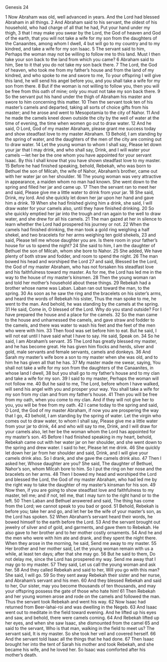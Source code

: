 Genesis 24

1	Now Abraham was old, well advanced in years. And the Lord had blessed Abraham in all things.
2	And Abraham said to his servant, the oldest of his household, who had charge of all that he had, Put your hand under my thigh,
3	that I may make you swear by the Lord, the God of heaven and God of the earth, that you will not take a wife for my son from the daughters of the Canaanites, among whom I dwell,
4	but will go to my country and to my kindred, and take a wife for my son Isaac.
5	The servant said to him, Perhaps the woman may not be willing to follow me to this land. Must I then take your son back to the land from which you came?
6	Abraham said to him, See to it that you do not take my son back there.
7	The Lord, the God of heaven, who took me from my father’s house and from the land of my kindred, and who spoke to me and swore to me, To your offspring I will give this land, he will send his angel before you, and you shall take a wife for my son from there.
8	But if the woman is not willing to follow you, then you will be free from this oath of mine; only you must not take my son back there.
9	So the servant put his hand under the thigh of Abraham his master and swore to him concerning this matter.
10	Then the servant took ten of his master’s camels and departed, taking all sorts of choice gifts from his master; and he arose and went to Mesopotamia to the city of Nahor.
11	And he made the camels kneel down outside the city by the well of water at the time of evening, the time when women go out to draw water.
12	And he said, O Lord, God of my master Abraham, please grant me success today and show steadfast love to my master Abraham.
13	Behold, I am standing by the spring of water, and the daughters of the men of the city are coming out to draw water.
14	Let the young woman to whom I shall say, Please let down your jar that I may drink, and who shall say, Drink, and I will water your camels —let her be the one whom you have appointed for your servant Isaac. By this I shall know that you have shown steadfast love to my master.
15	Before he had finished speaking, behold, Rebekah, who was born to Bethuel the son of Milcah, the wife of Nahor, Abraham’s brother, came out with her water jar on her shoulder.
16	The young woman was very attractive in appearance, a maiden whom no man had known. She went down to the spring and filled her jar and came up.
17	Then the servant ran to meet her and said, Please give me a little water to drink from your jar.
18	She said, Drink, my lord. And she quickly let down her jar upon her hand and gave him a drink.
19	When she had finished giving him a drink, she said, I will draw water for your camels also, until they have finished drinking.
20	So she quickly emptied her jar into the trough and ran again to the well to draw water, and she drew for all his camels.
21	The man gazed at her in silence to learn whether the Lord had prospered his journey or not.
22	When the camels had finished drinking, the man took a gold ring weighing a half shekel, and two bracelets for her arms weighing ten gold shekels,
23	and said, Please tell me whose daughter you are. Is there room in your father’s house for us to spend the night?
24	She said to him, I am the daughter of Bethuel the son of Milcah, whom she bore to Nahor.
25	She added, We have plenty of both straw and fodder, and room to spend the night.
26	The man bowed his head and worshiped the Lord
27	and said, Blessed be the Lord, the God of my master Abraham, who has not forsaken his steadfast love and his faithfulness toward my master. As for me, the Lord has led me in the way to the house of my master’s kinsmen.
28	Then the young woman ran and told her mother’s household about these things.
29	Rebekah had a brother whose name was Laban. Laban ran out toward the man, to the spring.
30	As soon as he saw the ring and the bracelets on his sister’s arms, and heard the words of Rebekah his sister, Thus the man spoke to me, he went to the man. And behold, he was standing by the camels at the spring.
31	He said, Come in, O blessed of the Lord. Why do you stand outside? For I have prepared the house and a place for the camels.
32	So the man came to the house and unharnessed the camels, and gave straw and fodder to the camels, and there was water to wash his feet and the feet of the men who were with him.
33	Then food was set before him to eat. But he said, I will not eat until I have said what I have to say. He said, Speak on.
34	So he said, I am Abraham’s servant.
35	The Lord has greatly blessed my master, and he has become great. He has given him flocks and herds, silver and gold, male servants and female servants, camels and donkeys.
36	And Sarah my master’s wife bore a son to my master when she was old, and to him he has given all that he has.
37	My master made me swear, saying, You shall not take a wife for my son from the daughters of the Canaanites, in whose land I dwell,
38	but you shall go to my father’s house and to my clan and take a wife for my son.
39	I said to my master, Perhaps the woman will not follow me.
40	But he said to me, The Lord, before whom I have walked, will send his angel with you and prosper your way. You shall take a wife for my son from my clan and from my father’s house.
41	Then you will be free from my oath, when you come to my clan. And if they will not give her to you, you will be free from my oath.
42	I came today to the spring and said, O Lord, the God of my master Abraham, if now you are prospering the way that I go,
43	behold, I am standing by the spring of water. Let the virgin who comes out to draw water, to whom I shall say, Please give me a little water from your jar to drink,
44	and who will say to me, Drink, and I will draw for your camels also, let her be the woman whom the Lord has appointed for my master’s son.
45	Before I had finished speaking in my heart, behold, Rebekah came out with her water jar on her shoulder, and she went down to the spring and drew water. I said to her, Please let me drink.
46	She quickly let down her jar from her shoulder and said, Drink, and I will give your camels drink also. So I drank, and she gave the camels drink also.
47	Then I asked her, Whose daughter are you? She said, The daughter of Bethuel, Nahor’s son, whom Milcah bore to him. So I put the ring on her nose and the bracelets on her arms.
48	Then I bowed my head and worshiped the Lord and blessed the Lord, the God of my master Abraham, who had led me by the right way to take the daughter of my master’s kinsman for his son.
49	Now then, if you are going to show steadfast love and faithfulness to my master, tell me; and if not, tell me, that I may turn to the right hand or to the left.
50	Then Laban and Bethuel answered and said, The thing has come from the Lord; we cannot speak to you bad or good.
51	Behold, Rebekah is before you; take her and go, and let her be the wife of your master’s son, as the Lord has spoken.
52	When Abraham’s servant heard their words, he bowed himself to the earth before the Lord.
53	And the servant brought out jewelry of silver and of gold, and garments, and gave them to Rebekah. He also gave to her brother and to her mother costly ornaments.
54	And he and the men who were with him ate and drank, and they spent the night there. When they arose in the morning, he said, Send me away to my master.
55	Her brother and her mother said, Let the young woman remain with us a while, at least ten days; after that she may go.
56	But he said to them, Do not delay me, since the Lord has prospered my way. Send me away that I may go to my master.
57	They said, Let us call the young woman and ask her.
58	And they called Rebekah and said to her, Will you go with this man? She said, I will go.
59	So they sent away Rebekah their sister and her nurse, and Abraham’s servant and his men.
60	And they blessed Rebekah and said to her, Our sister, may you become thousands of ten thousands, and may your offspring possess the gate of those who hate him!
61	Then Rebekah and her young women arose and rode on the camels and followed the man. Thus the servant took Rebekah and went his way.
62	Now Isaac had returned from Beer-lahai-roi and was dwelling in the Negeb.
63	And Isaac went out to meditate in the field toward evening. And he lifted up his eyes and saw, and behold, there were camels coming.
64	And Rebekah lifted up her eyes, and when she saw Isaac, she dismounted from the camel
65	and said to the servant, Who is that man, walking in the field to meet us? The servant said, It is my master. So she took her veil and covered herself.
66	And the servant told Isaac all the things that he had done.
67	Then Isaac brought her into the tent of Sarah his mother and took Rebekah, and she became his wife, and he loved her. So Isaac was comforted after his mother’s death.

